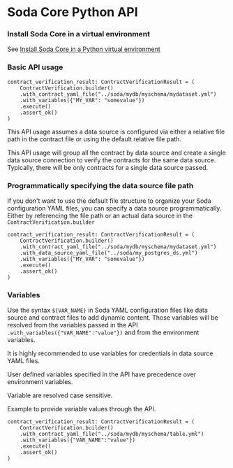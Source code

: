 # Soda Core Python API

### Install Soda Core in a virtual environment

See [Install Soda Core in a Python virtual environment](./install.md)

### Basic API usage

```
contract_verification_result: ContractVerificationResult = (
    ContractVerification.builder()
    .with_contract_yaml_file("../soda/mydb/myschema/mydataset.yml")
    .with_variables({"MY_VAR": "somevalue"})
    .execute()
    .assert_ok()
)
```

This API usage assumes a data source is configured via either a relative file path in the contract file 
or using the default relative file path.

This API usage will group all the contract by data source and create a single data source connection to verify 
the contracts for the same data source. Typically, there will be only contracts for a single data source passed. 

### Programmatically specifying the data source file path

If you don't want to use the default file structure to organize your Soda configuration YAML files, you can 
specify a data source programmatically.  Either by referencing the file path or an actual data source in 
the `ContractVerification.builder`

```
contract_verification_result: ContractVerificationResult = (
    ContractVerification.builder()
    .with_contract_yaml_file("../soda/mydb/myschema/mydataset.yml")
    .with_data_source_yaml_file("../soda/my_postgres_ds.yml")
    .with_variables({"MY_VAR": "somevalue"})
    .execute()
    .assert_ok()
)
```

### Variables

Use the syntax `${VAR_NAME}` in Soda YAML configuration files like data source and contract files to add dynamic content.
Those variables will be resolved from the variables passed in the API `.with_variables({"VAR_NAME":"value"})` and from 
the environment variables.

It is highly recommended to use variables for credentials in data source YAML files.

User defined variables specified in the API have precedence over environment variables. 

Variable are resolved case sensitive.

Example to provide variable values through the API.
```
contract_verification_result: ContractVerificationResult = (
    ContractVerification.builder()
    .with_contract_yaml_file("../soda/mydb/myschema/table.yml")
    .with_variables({"VAR_NAME":"value"})
    .execute()
    .assert_ok()
)
```
